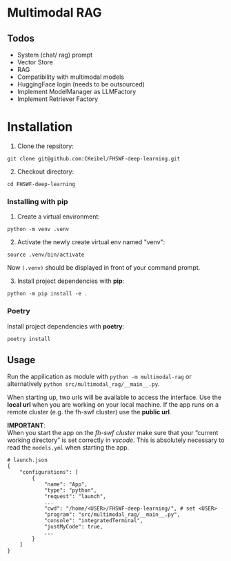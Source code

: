 # Multimodal RAG
## Todos
- System (chat/ rag) prompt
- Vector Store
- RAG
- Compatibility with multimodal models
- HuggingFace login (needs to be outsourced)
- Implement ModelManager as LLMFactory
- Implement Retriever Factory

# Installation
1. Clone the repsitory: 

```
git clone git@github.com:CKeibel/FHSWF-deep-learning.git
``` 

2. Checkout directory:  
```
cd FHSWF-deep-learning
```

### Installing with pip

1. Create a virtual environment:  
```
python -m venv .venv
```

2. Activate the newly create virtual env named "venv":  
```
source .venv/bin/activate
```
Now `(.venv)` should be displayed in front of your command prompt.  

3. Install project dependencies with **pip**:  

```
python -m pip install -e .
```

### Poetry

Install project dependencies with **poetry**:  
```
poetry install
```

## Usage
Run the appilication as module with `python -m multimodal-rag` or alternatively `python src/multimodal_rag/__main__.py`.

When starting up, two urls will be available to access the interface. Use the **local url** when you are working on your local machine. If the app runs on a remote cluster (e.g. the fh-swf cluster) use the **public url**.

**IMPORTANT**:  
When you start the app on the *fh-swf cluster* make sure that your “current working directory” is set correctly in *vscode*. This is absolutely necessary to read the `models.yml` when starting the app.
```
# launch.json
{
    "configurations": [
        {
            "name": "App",
            "type": "python",
            "request": "launch",
            ...
            "cwd": "/home/<USER>/FHSWF-deep-learning/", # set <USER>
            "program": "src/multimodal_rag/__main__.py",
            "console": "integratedTerminal",
            "justMyCode": true,
            ...
        }
    ]
}
```
